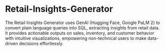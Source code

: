 # Retail-Insights-Generator
The Retail Insights Generator uses GenAI (Hugging Face, Google PaLM 2) to convert plain language queries into SQL, extracting insights from retail data. It provides actionable outputs on sales, inventory, and customer behavior with intuitive visualizations, empowering non-technical users to make data-driven decisions effortlessly.
